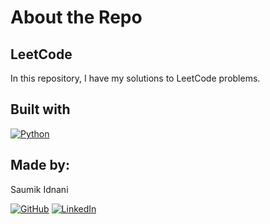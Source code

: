 # About the Repo

## LeetCode

In this repository, I have my solutions to LeetCode problems.

## Built with

[![Python](https://img.shields.io/badge/Python-lightblue?style=for-the-badge&logo=python)](https://www.python.org/)

## Made by:

Saumik Idnani

[![GitHub](https://img.shields.io/badge/Github-blue.svg?logo=github&logoColor=white)](https://github.com/TheStrangeGuy) [![LinkedIn](https://img.shields.io/badge/LinkedIn-blue.svg?logo=linkedin&logoColor=white)](https://linkedin.com/in/saumik-idnani)

